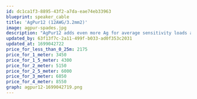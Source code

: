 ```yaml
---
id: dc1ca1f3-8895-43f2-a7da-eae74eb33963
blueprint: speaker_cable
title: 'AgPur12 (12AWG/3.2mm2)'
image: agpur-spades.jpg
description: "AgPur12 adds even more Ag for average sensitivity loads at most lengths, and more difficult loads at shorter lengths. It's an easy Goldilocks choice for most reference systems. Perfect choice for high sensitivity loads at longer lengths too."
updated_by: 63f13f7c-2a11-499f-b033-ad0f353c2031
updated_at: 1699042722
price_for_less_than_0_25m: 2175
price_for_1_meter: 3450
price_for_1_5_meter: 4300
price_for_2_meter: 5150
price_for_2_5_meter: 6000
price_for_3_meter: 6850
price_for_4_meter: 8550
graph: agpur12-1699042719.png
---
```

